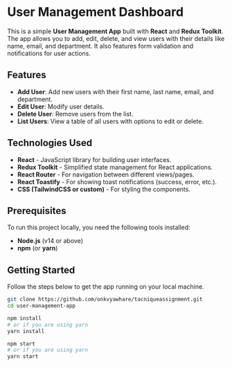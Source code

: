 # User Management Dashboard

This is a simple **User Management App** built with **React** and **Redux Toolkit**. The app allows you to add, edit, delete, and view users with their details like name, email, and department. It also features form validation and notifications for user actions.

## Features

- **Add User**: Add new users with their first name, last name, email, and department.
- **Edit User**: Modify user details.
- **Delete User**: Remove users from the list.
- **List Users**: View a table of all users with options to edit or delete.


## Technologies Used

- **React** - JavaScript library for building user interfaces.
- **Redux Toolkit** - Simplified state management for React applications.
- **React Router** - For navigation between different views/pages.
- **React Toastify** - For showing toast notifications (success, error, etc.).
- **CSS (TailwindCSS or custom)** - For styling the components.

## Prerequisites

To run this project locally, you need the following tools installed:

- **Node.js** (v14 or above)
- **npm** (or **yarn**)

## Getting Started

Follow the steps below to get the app running on your local machine.



```bash
git clone https://github.com/onkvyawhare/tacniqueassignment.git
cd user-management-app

npm install
# or if you are using yarn
yarn install

npm start
# or if you are using yarn
yarn start

